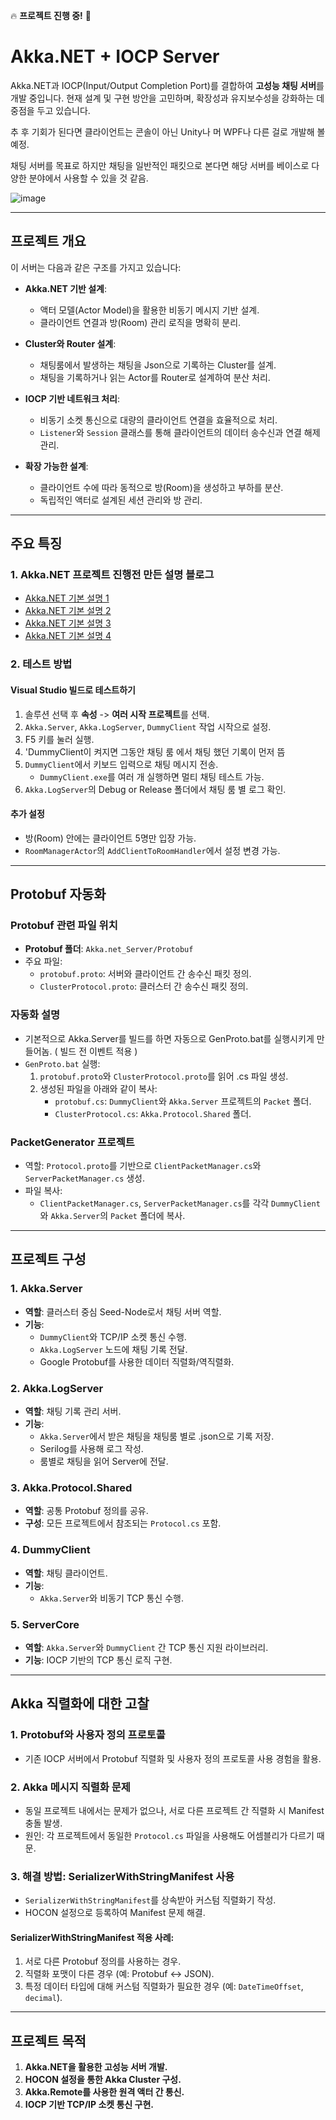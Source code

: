 🔥 **프로젝트 진행 중!** 🚀

# Akka.NET + IOCP Server

Akka.NET과 IOCP(Input/Output Completion Port)를 결합하여 **고성능 채팅 서버**를 개발 중입니다. 현재 설계 및 구현 방안을 고민하며, 확장성과 유지보수성을 강화하는 데 중점을 두고 있습니다.

추 후 기회가 된다면 클라이언트는 콘솔이 아닌 Unity나 머 WPF나 다른 걸로 개발해 볼 예정.

채팅 서버를 목표로 하지만 채팅을 일반적인 패킷으로 본다면 해당 서버를 베이스로 다양한 분야에서 사용할 수 있을 것 같음. 

![image](https://github.com/user-attachments/assets/ddaf7061-51be-48ed-ad8e-f9495e9b847f)

---

## 프로젝트 개요

이 서버는 다음과 같은 구조를 가지고 있습니다:

- **Akka.NET 기반 설계**: 
  - 액터 모델(Actor Model)을 활용한 비동기 메시지 기반 설계.
  - 클라이언트 연결과 방(Room) 관리 로직을 명확히 분리.

- **Cluster와 Router 설계**: 
  - 채팅룸에서 발생하는 채팅을 Json으로 기록하는 Cluster를 설계.
  - 채팅을 기록하거나 읽는 Actor를 Router로 설계하여 분산 처리.
     
- **IOCP 기반 네트워크 처리**: 
  - 비동기 소켓 통신으로 대량의 클라이언트 연결을 효율적으로 처리.
  - `Listener`와 `Session` 클래스를 통해 클라이언트의 데이터 송수신과 연결 해제 관리.

- **확장 가능한 설계**:
  - 클라이언트 수에 따라 동적으로 방(Room)을 생성하고 부하를 분산.
  - 독립적인 액터로 설계된 세션 관리와 방 관리.

---

## 주요 특징

### 1. Akka.NET 프로젝트 진행전 만든 설명 블로그
- [Akka.NET 기본 설명 1](https://usingsystem.tistory.com/545)
- [Akka.NET 기본 설명 2](https://usingsystem.tistory.com/547)
- [Akka.NET 기본 설명 3](https://usingsystem.tistory.com/548)
- [Akka.NET 기본 설명 4](https://usingsystem.tistory.com/549)

### 2. 테스트 방법
#### Visual Studio 빌드로 테스트하기
1. 솔루션 선택 후 **속성** -> **여러 시작 프로젝트**를 선택.
2. `Akka.Server`, `Akka.LogServer`, `DummyClient` 작업 시작으로 설정.
3. F5 키를 눌러 실행.
4.  'DummyClient이 켜지면 그동안 채팅 룸 에서 채팅 했던 기록이 먼저 뜸
5. `DummyClient`에서 키보드 입력으로 채팅 메시지 전송.
   - `DummyClient.exe`를 여러 개 실행하면 멀티 채팅 테스트 가능.
6. `Akka.LogServer`의 Debug or Release 폴더에서 채팅 룸 별 로그 확인.

#### 추가 설정
- 방(Room) 안에는 클라이언트 5명만 입장 가능.
- `RoomManagerActor`의 `AddClientToRoomHandler`에서 설정 변경 가능.

---

## Protobuf 자동화

### Protobuf 관련 파일 위치
- **Protobuf 폴더**: `Akka.net_Server/Protobuf`
- 주요 파일:
  - `protobuf.proto`: 서버와 클라이언트 간 송수신 패킷 정의.
  - `ClusterProtocol.proto`: 클러스터 간 송수신 패킷 정의.

### 자동화 설명
- 기본적으로 Akka.Server를 빌드를 하면 자동으로 GenProto.bat를 실행시키게 만들어놈. ( 빌드 전 이벤트 적용 )
- `GenProto.bat` 실행:
  1. `protobuf.proto`와 `ClusterProtocol.proto`를 읽어 .cs 파일 생성.
  2. 생성된 파일을 아래와 같이 복사:
     - `protobuf.cs`: `DummyClient`와 `Akka.Server` 프로젝트의 `Packet` 폴더.
     - `ClusterProtocol.cs`: `Akka.Protocol.Shared` 폴더.
     
### PacketGenerator 프로젝트
- 역할: `Protocol.proto`를 기반으로 `ClientPacketManager.cs`와 `ServerPacketManager.cs` 생성.
- 파일 복사:
  - `ClientPacketManager.cs`, `ServerPacketManager.cs`를 각각 `DummyClient`와 `Akka.Server`의 `Packet` 폴더에 복사.

---

## 프로젝트 구성

### 1. Akka.Server
- **역할**: 클러스터 중심 Seed-Node로서 채팅 서버 역할.
- **기능**:
  - `DummyClient`와 TCP/IP 소켓 통신 수행.
  - `Akka.LogServer` 노드에 채팅 기록 전달.
  - Google Protobuf를 사용한 데이터 직렬화/역직렬화.

### 2. Akka.LogServer
- **역할**: 채팅 기록 관리 서버.
- **기능**:
  - `Akka.Server`에서 받은 채팅을 채팅룸 별로 .json으로 기록 저장.
  - Serilog를 사용해 로그 작성.
  - 룸별로 채팅을 읽어 Server에 전달.

### 3. Akka.Protocol.Shared
- **역할**: 공통 Protobuf 정의를 공유.
- **구성**: 모든 프로젝트에서 참조되는 `Protocol.cs` 포함.

### 4. DummyClient
- **역할**: 채팅 클라이언트.
- **기능**:
  - `Akka.Server`와 비동기 TCP 통신 수행.

### 5. ServerCore
- **역할**: `Akka.Server`와 `DummyClient` 간 TCP 통신 지원 라이브러리.
- **기능**: IOCP 기반의 TCP 통신 로직 구현.

---

## Akka 직렬화에 대한 고찰

### 1. Protobuf와 사용자 정의 프로토콜
- 기존 IOCP 서버에서 Protobuf 직렬화 및 사용자 정의 프로토콜 사용 경험을 활용.

### 2. Akka 메시지 직렬화 문제
- 동일 프로젝트 내에서는 문제가 없으나, 서로 다른 프로젝트 간 직렬화 시 Manifest 충돌 발생.
- 원인: 각 프로젝트에서 동일한 `Protocol.cs` 파일을 사용해도 어셈블리가 다르기 때문.

### 3. 해결 방법: SerializerWithStringManifest 사용
- `SerializerWithStringManifest`를 상속받아 커스텀 직렬화기 작성.
- HOCON 설정으로 등록하여 Manifest 문제 해결.

#### SerializerWithStringManifest 적용 사례:
1. 서로 다른 Protobuf 정의를 사용하는 경우.
2. 직렬화 포맷이 다른 경우 (예: Protobuf ↔ JSON).
3. 특정 데이터 타입에 대해 커스텀 직렬화가 필요한 경우 (예: `DateTimeOffset`, `decimal`).

---

## 프로젝트 목적
1. **Akka.NET을 활용한 고성능 서버 개발.**
2. **HOCON 설정을 통한 Akka Cluster 구성.**
3. **Akka.Remote를 사용한 원격 액터 간 통신.**
4. **IOCP 기반 TCP/IP 소켓 통신 구현.**
